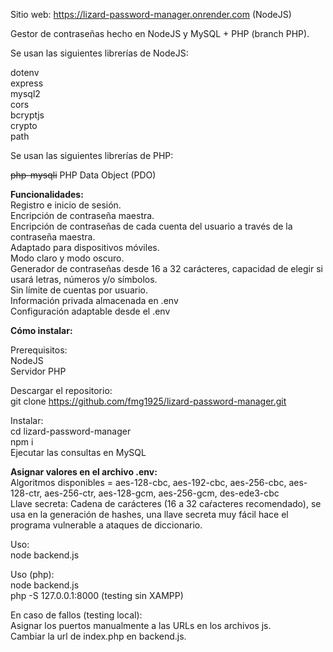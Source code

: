 Sitio web: https://lizard-password-manager.onrender.com (NodeJS)

Gestor de contraseñas hecho en NodeJS y MySQL + PHP (branch PHP).

Se usan las siguientes librerías de NodeJS:

dotenv\
express\
mysql2\
cors\
bcryptjs\
crypto\
path

Se usan las siguientes librerías de PHP:

~~php-mysqli~~ PHP Data Object (PDO)

**Funcionalidades:**\
Registro e inicio de sesión.\
Encripción de contraseña maestra.\
Encripción de contraseñas de cada cuenta del usuario a través de la contraseña maestra.\
Adaptado para dispositivos móviles.\
Modo claro y modo oscuro.\
Generador de contraseñas desde 16 a 32 carácteres, capacidad de elegir si usará letras, números y/o símbolos.\
Sin límite de cuentas por usuario.\
Información privada almacenada en .env\
Configuración adaptable desde el .env

**Cómo instalar:**

Prerequisitos:\
NodeJS\
Servidor PHP

Descargar el repositorio:\
git clone https://github.com/fmg1925/lizard-password-manager.git

Instalar:\
cd lizard-password-manager\
npm i\
Ejecutar las consultas en MySQL

**Asignar valores en el archivo .env:**\
Algoritmos disponibles = aes-128-cbc, aes-192-cbc, aes-256-cbc, aes-128-ctr, aes-256-ctr, aes-128-gcm, aes-256-gcm, des-ede3-cbc\
Llave secreta: Cadena de carácteres (16 a 32 caŕacteres recomendado), se usa en la generación de hashes, una llave secreta muy fácil hace el programa vulnerable a ataques de diccionario.

Uso:\
node backend.js

Uso (php):\
node backend.js\
php -S 127.0.0.1:8000 (testing sin XAMPP)

En caso de fallos (testing local):\
Asignar los puertos manualmente a las URLs en los archivos js.\
Cambiar la url de index.php en backend.js.